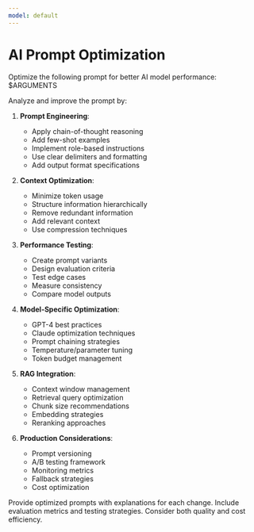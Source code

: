 ```yaml
---
model: default
---
```


# AI Prompt Optimization

Optimize the following prompt for better AI model performance: $ARGUMENTS

Analyze and improve the prompt by:

1. **Prompt Engineering**:
   - Apply chain-of-thought reasoning
   - Add few-shot examples
   - Implement role-based instructions
   - Use clear delimiters and formatting
   - Add output format specifications

2. **Context Optimization**:
   - Minimize token usage
   - Structure information hierarchically
   - Remove redundant information
   - Add relevant context
   - Use compression techniques

3. **Performance Testing**:
   - Create prompt variants
   - Design evaluation criteria
   - Test edge cases
   - Measure consistency
   - Compare model outputs

4. **Model-Specific Optimization**:
   - GPT-4 best practices
   - Claude optimization techniques
   - Prompt chaining strategies
   - Temperature/parameter tuning
   - Token budget management

5. **RAG Integration**:
   - Context window management
   - Retrieval query optimization
   - Chunk size recommendations
   - Embedding strategies
   - Reranking approaches

6. **Production Considerations**:
   - Prompt versioning
   - A/B testing framework
   - Monitoring metrics
   - Fallback strategies
   - Cost optimization

Provide optimized prompts with explanations for each change. Include evaluation metrics and testing strategies. Consider both quality and cost efficiency.
